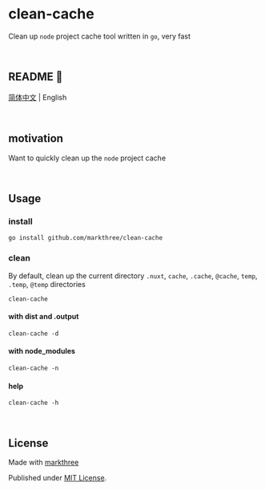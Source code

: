 # clean-cache

Clean up `node` project cache tool written in `go`, very fast

<br />

## README 🦉

[简体中文](./README.md) | English

<br />

## motivation

Want to quickly clean up the `node` project cache

<br />

## Usage

### install

```shell
go install github.com/markthree/clean-cache
```

### clean

By default, clean up the current directory `.nuxt`, `cache`, `.cache`, `@cache`,
`temp`, `.temp`, `@temp` directories

```shell
clean-cache
```

#### with dist and .output

```shell
clean-cache -d
```

#### with node_modules

```shell
clean-cache -n
```

#### help

```shell
clean-cache -h
```

<br />

## License

Made with [markthree](https://github.com/markthee)

Published under [MIT License](./LICENSE).
